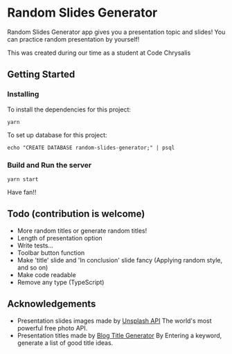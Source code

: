 # Random Slides Generator

Random Slides Generator app gives you a presentation topic and slides! You can practice random presentation by yourself!

This was created during our time as a student at Code Chrysalis

## Getting Started

### Installing

To install the dependencies for this project:

```
yarn
```

To set up database for this project:

```
echo "CREATE DATABASE random-slides-generator;" | psql
```

### Build and Run the server

```
yarn start
```

Have fan!!

## Todo (contribution is welcome)

- More random titles or generate random titles!
- Length of presentation option
- Write tests...
- Toolbar button function
- Make 'title' slide and 'In conclusion' slide fancy (Applying random style, and so on)
- Make code readable
- Remove any type (TypeScript)

## Acknowledgements

- Presentation slides images made by [Unsplash API](https://unsplash.com/) The world's most powerful free photo API.
- Presentation titles made by [Blog Title Generator](https://unsplash.com/) By Entering a keyword, generate a list of good title ideas.

